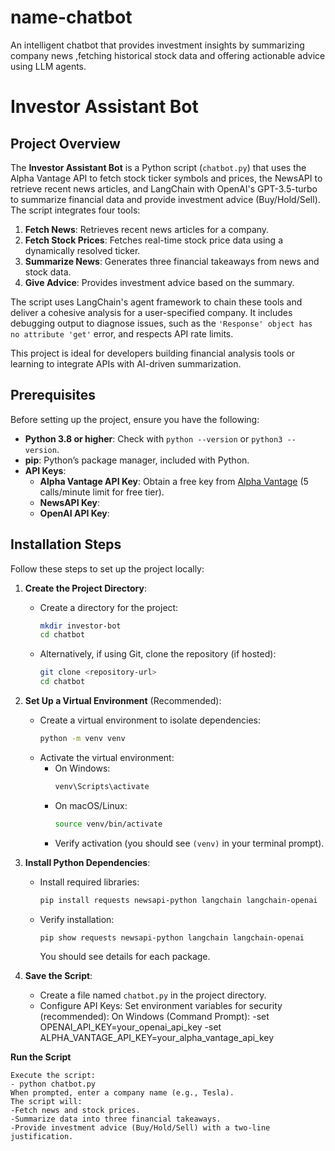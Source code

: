 # name-chatbot
An intelligent chatbot that provides investment insights by summarizing company news ,fetching historical stock data and offering actionable advice using LLM agents.

# Investor Assistant Bot

## Project Overview

The **Investor Assistant Bot** is a Python script (`chatbot.py`) that uses the Alpha Vantage API to fetch stock ticker symbols and prices, the NewsAPI to retrieve recent news articles, and LangChain with OpenAI's GPT-3.5-turbo to summarize financial data and provide investment advice (Buy/Hold/Sell). The script integrates four tools:
1. **Fetch News**: Retrieves recent news articles for a company.
2. **Fetch Stock Prices**: Fetches real-time stock price data using a dynamically resolved ticker.
3. **Summarize News**: Generates three financial takeaways from news and stock data.
4. **Give Advice**: Provides investment advice based on the summary.

The script uses LangChain's agent framework to chain these tools and deliver a cohesive analysis for a user-specified company. It includes debugging output to diagnose issues, such as the `'Response' object has no attribute 'get'` error, and respects API rate limits.

This project is ideal for developers building financial analysis tools or learning to integrate APIs with AI-driven summarization.

## Prerequisites

Before setting up the project, ensure you have the following:

- **Python 3.8 or higher**: Check with `python --version` or `python3 --version`.
- **pip**: Python’s package manager, included with Python.
- **API Keys**:
  - **Alpha Vantage API Key**: Obtain a free key from [Alpha Vantage](https://www.alphavantage.co/support/#api-key) (5 calls/minute limit for free tier).
  - **NewsAPI Key**: 
  - **OpenAI API Key**: 


## Installation Steps

Follow these steps to set up the project locally:

1. **Create the Project Directory**:
   - Create a directory for the project:
     ```bash
     mkdir investor-bot
     cd chatbot
     ```
   - Alternatively, if using Git, clone the repository (if hosted):
     ```bash
     git clone <repository-url>
     cd chatbot
     ```

2. **Set Up a Virtual Environment** (Recommended):
   - Create a virtual environment to isolate dependencies:
     ```bash
     python -m venv venv
     ```
   - Activate the virtual environment:
     - On Windows:
       ```bash
       venv\Scripts\activate
       ```
     - On macOS/Linux:
       ```bash
       source venv/bin/activate
       ```
     - Verify activation (you should see `(venv)` in your terminal prompt).

3. **Install Python Dependencies**:
   - Install required libraries:
     ```bash
     pip install requests newsapi-python langchain langchain-openai
     ```
   - Verify installation:
     ```bash
     pip show requests newsapi-python langchain langchain-openai
     ```
     You should see details for each package.

4. **Save the Script**:
   - Create a file named `chatbot.py` in the project directory.
   - Configure API Keys:
	Set environment variables for security (recommended):
	On Windows (Command Prompt):
	-set OPENAI_API_KEY=your_openai_api_key
	-set ALPHA_VANTAGE_API_KEY=your_alpha_vantage_api_key
	
**Run the Script**

	Execute the script:
	- python chatbot.py
	When prompted, enter a company name (e.g., Tesla).
	The script will:
	-Fetch news and stock prices.
	-Summarize data into three financial takeaways.
	-Provide investment advice (Buy/Hold/Sell) with a two-line justification.

